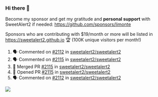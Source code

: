 ### Hi there 👋

Become my sponsor and get my gratitude and **personal support** with SweetAlert2 if needed: https://github.com/sponsors/limonte

Sponsors who are contributing with $19/month or more will be listed in https://sweetalert2.github.io 🏆 (100K unique visitors per month!)

<!--START_SECTION:activity-->
1. 🗣 Commented on [#2112](https://github.com/sweetalert2/sweetalert2/issues/2112) in [sweetalert2/sweetalert2](https://github.com/sweetalert2/sweetalert2)
2. 🗣 Commented on [#2115](https://github.com/sweetalert2/sweetalert2/issues/2115) in [sweetalert2/sweetalert2](https://github.com/sweetalert2/sweetalert2)
3. 🎉 Merged PR [#2115](https://github.com/sweetalert2/sweetalert2/pull/2115) in [sweetalert2/sweetalert2](https://github.com/sweetalert2/sweetalert2)
4. 💪 Opened PR [#2115](https://github.com/sweetalert2/sweetalert2/pull/2115) in [sweetalert2/sweetalert2](https://github.com/sweetalert2/sweetalert2)
5. 🗣 Commented on [#2112](https://github.com/sweetalert2/sweetalert2/issues/2112) in [sweetalert2/sweetalert2](https://github.com/sweetalert2/sweetalert2)
<!--END_SECTION:activity-->

![](https://github-readme-stats.vercel.app/api?username=limonte&theme=vue&show_icons=true)
